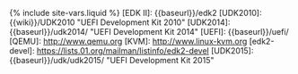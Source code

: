 {% include site-vars.liquid %}
[EDK II]: {{baseurl}}/edk2
[UDK2010]: {{wiki}}/UDK2010 "UEFI Development Kit 2010"
[UDK2014]: {{baseurl}}/udk2014/ "UEFI Development Kit 2014"
[UEFI]: {{baseurl}}/uefi/
[QEMU]: http://www.qemu.org
[KVM]: http://www.linux-kvm.org
[edk2-devel]: https://lists.01.org/mailman/listinfo/edk2-devel
[UDK2015]: {{baseurl}}/udk/udk2015/ "UEFI Development Kit 2015"


